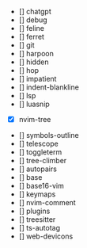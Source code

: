 * [] chatgpt
* [] debug
* [] feline
* [] ferret
* [] git
* [] harpoon
* [] hidden
* [] hop
* [] impatient
* [] indent-blankline
* [] lsp
* [] luasnip
* [x] nvim-tree
* [] symbols-outline
* [] telescope
* [] toggleterm
* [] tree-climber
* [] autopairs
* [] base
* [] base16-vim
* [] keymaps
* [] nvim-comment
* [] plugins
* [] treesitter
* [] ts-autotag
* [] web-devicons









